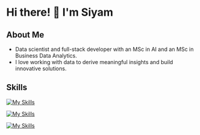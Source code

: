 # Hi there! 👋 I'm Siyam

## About Me
- Data scientist and full-stack developer with an MSc in AI and an MSc in Business Data Analytics.
- I love working with data to derive meaningful insights and build innovative solutions.

## Skills
[![My Skills](https://skillicons.dev/icons?i=py,tensorflow,pytorch,a,js,express,mongo,postman,b,ts,react,next,tailwindcss,html,css)](https://skillicons.dev)

[![My Skills](https://skillicons.dev/icons?i=docker,git)](https://skillicons.dev)

[![My Skills](https://skillicons.dev/icons?i=java,c,postgres,mysql)](https://skillicons.dev)
